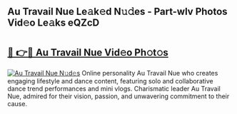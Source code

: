 ## Au Travail Nue Le𝚊k𝚎d N𝚞𝚍es - Part-wlv Photos Vid𝚎o Le𝚊ks eQZcD

# <h2><a href="http://fbayuo.evod.top/?m=Au+Travail+Nue">🔗 👉🔴 Au Travail Nue Vid𝚎o Ph𝚘t𝚘s</a></h2>

[![Au Travail Nue N𝚞d𝚎s](https://i.imgur.com/8V9OHl7.gif)](http://fbayuo.evod.top/?m=Au+Travail+Nue)
Online personality Au Travail Nue who creates engaging lifestyle and dance content, featuring solo and collaborative dance trend performances and mini vlogs. Charismatic leader Au Travail Nue, admired for their vision, passion, and unwavering commitment to their cause. 
